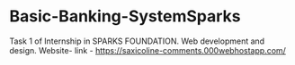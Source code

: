 # Basic-Banking-SystemSparks
Task 1 of Internship in SPARKS FOUNDATION. Web development and design.
Website- link - https://saxicoline-comments.000webhostapp.com/
